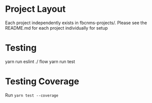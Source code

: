 # Project Layout

Each project independently exists in fbcnms-projects/.  Please see the README.md
for each project individually for setup

# Testing

  yarn run eslint ./
  flow
  yarn run test


# Testing Coverage

Run `yarn test --coverage`
